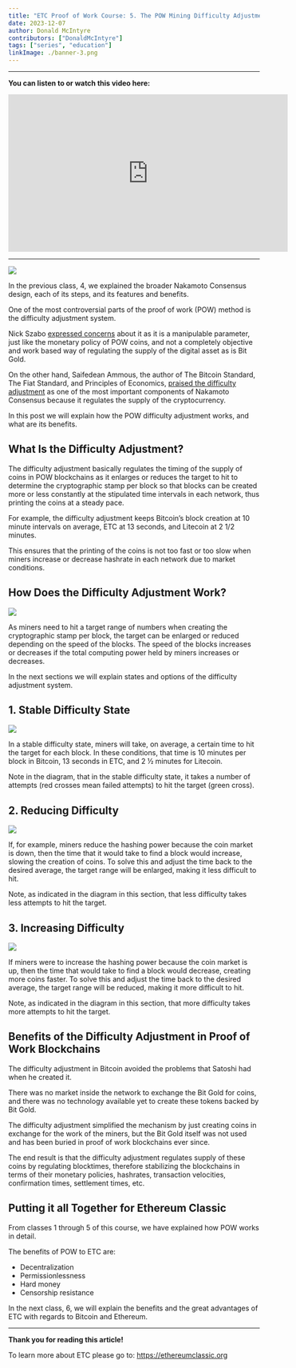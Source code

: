```yaml
---
title: "ETC Proof of Work Course: 5. The POW Mining Difficulty Adjustment Explained"
date: 2023-12-07
author: Donald McIntyre
contributors: ["DonaldMcIntyre"]
tags: ["series", "education"]
linkImage: ./banner-3.png
---
```


---
**You can listen to or watch this video here:**

<iframe width="560" height="315" src="https://www.youtube.com/embed/zsm_DSjuOIk?si=4fXk_0XljVHHQNfm" title="YouTube video player" frameborder="0" allow="accelerometer; autoplay; clipboard-write; encrypted-media; gyroscope; picture-in-picture; web-share" allowfullscreen></iframe>

---

![](./banner.png)

In the previous class, 4, we explained the broader Nakamoto Consensus design, each of its steps, and its features and benefits.

One of the most controversial parts of the proof of work (POW) method is the difficulty adjustment system. 

Nick Szabo [expressed concerns](https://unenumerated.blogspot.com/2011/05/bitcoin-what-took-ye-so-long.html) about it as it is a manipulable parameter, just like the monetary policy of POW coins, and not a completely objective and work based way of regulating the supply of the digital asset as is Bit Gold.

On the other hand, Saifedean Ammous, the author of The Bitcoin Standard, The Fiat Standard, and Principles of Economics, [praised the difficulty adjustment](https://academy.saifedean.com/podcast/the-bitcoin-standard-podcast-seminar-september-10-2020/) as one of the most important components of Nakamoto Consensus because it regulates the supply of the cryptocurrency.

In this post we will explain how the POW difficulty adjustment works, and what are its benefits.

## What Is the Difficulty Adjustment?

The difficulty adjustment basically regulates the timing of the supply of coins in POW blockchains as it enlarges or reduces the target to hit to determine the cryptographic stamp per block so that blocks can be created more or less constantly at the stipulated time intervals in each network, thus printing the coins at a steady pace. 

For example, the difficulty adjustment keeps Bitcoin’s block creation at 10 minute intervals on average, ETC at 13 seconds, and Litecoin at 2 1/2 minutes. 

This ensures that the printing of the coins is not too fast or too slow when miners increase or decrease hashrate in each network due to market conditions.

## How Does the Difficulty Adjustment Work?

![](./1.png)

As miners need to hit a target range of numbers when creating the cryptographic stamp per block, the target can be enlarged or reduced depending on the speed of the blocks. The speed of the blocks increases or decreases if the total computing power held by miners increases or decreases.

In the next sections we will explain states and options of the difficulty adjustment system.

## 1. Stable Difficulty State

![](./2.png)

In a stable difficulty state, miners will take, on average, a certain time to hit the target for each block. In these conditions, that time is 10 minutes per block in Bitcoin, 13 seconds in ETC, and 2 ½ minutes for Litecoin. 

Note in the diagram, that in the stable difficulty state, it takes a number of attempts (red crosses mean failed attempts) to hit the target (green cross).

## 2. Reducing Difficulty

![](./3.png)

If, for example, miners reduce the hashing power because the coin market is down, then the time that it would take to find a block would increase, slowing the creation of coins. To solve this and adjust the time back to the desired average, the target range will be enlarged, making it less difficult to hit.

Note, as indicated in the diagram in this section, that less difficulty takes less attempts to hit the target.

## 3. Increasing Difficulty

![](./4.png)

If miners were to increase the hashing power because the coin market is up, then the time that would take to find a block would decrease, creating more coins faster. To solve this and adjust the time back to the desired average, the target range will be reduced, making it more difficult to hit.

Note, as indicated in the diagram in this section, that more difficulty takes more attempts to hit the target.

## Benefits of the Difficulty Adjustment in Proof of Work Blockchains

The difficulty adjustment in Bitcoin avoided the problems that Satoshi had when he created it. 

There was no market inside the network to exchange the Bit Gold for coins, and there was no technology available yet to create these tokens backed by Bit Gold.

The difficulty adjustment simplified the mechanism by just creating coins in exchange for the work of the miners, but the Bit Gold itself was not used and has been buried in proof of work blockchains ever since.

The end result is that the difficulty adjustment regulates supply of these coins by regulating blocktimes, therefore stabilizing the blockchains in terms of their monetary policies, hashrates, transaction velocities, confirmation times, settlement times, etc.

## Putting it all Together for Ethereum Classic

From classes 1 through 5 of this course, we have explained how POW works in detail. 

The benefits of POW to ETC are:

- Decentralization
- Permissionlessness
- Hard money
- Censorship resistance

In the next class, 6, we will explain the benefits and the great advantages of ETC with regards to Bitcoin and Ethereum.

---

**Thank you for reading this article!**

To learn more about ETC please go to: https://ethereumclassic.org
